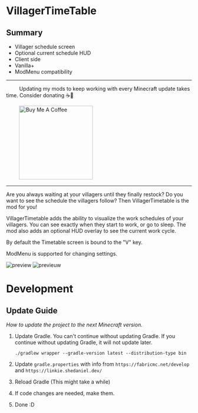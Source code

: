 # VillagerTimeTable

## Summary
- Villager schedule screen
- Optional current schedule HUD
- Client side
- Vanilla+
- ModMenu compatibility 


***
&nbsp;&nbsp;&nbsp;&nbsp;&nbsp;&nbsp;&nbsp;&nbsp; Updating my mods to keep working with every Minecraft update takes time. Consider donating ☕💪

&nbsp;&nbsp;&nbsp;&nbsp;&nbsp;&nbsp;&nbsp;&nbsp; <a href="https://www.buymeacoffee.com/winniethedampoeh">
<img width="200" alt="Buy Me A Coffee" src="https://wsrv.nl/?url=https%3A%2F%2Fstorage.ko-fi.com%2Fcdn%2Fkofi2.png%3Fv%3D3&n=-1"/>
</a>

***

Are you always waiting at your villagers until they finally restock? Do you want to see the schedule the villagers follow? Then VillagerTimetable is the mod for you!

VillagerTimetable adds the ability to visualize the work schedules of your villagers. You can see exactly when they start to work, or go to sleep. The mod also adds an optional HUD overlay to see the current work cycle.

By default the Timetable screen is bound to the "V" key.

ModMenu is supported for changing settings.




<img src="https://cdn.modrinth.com/data/rmQAsW9m/images/14273c044fbca5181a874a0e77aeeeee21e67bd6.png" alt="preview">

<img src="https://cdn.modrinth.com/data/rmQAsW9m/images/4f5ebd3051200f615fe73014c50e0af3c74c01ce.png" alt="previeuw">

# Development

## Update Guide

_How to update the project to the next Minecraft version._

  1. Update Gradle. You can't continue without updating Gradle. If you continue without updating Gradle, it will not update later.
  
      `./gradlew wrapper --gradle-version latest --distribution-type bin`
  
  2. Update `gradle.properties` with info from `https://fabricmc.net/develop` and `https://linkie.shedaniel.dev/`
  3. Reload Gradle (This might take a while)
  4. If code changes are needed, make them.
  
  5. Done :D
